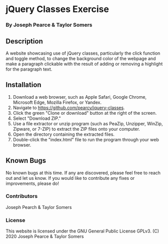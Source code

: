 # jQuery Classes Exercise

### By Joseph Pearce & Taylor Somers

## Description

A website showcasing use of jQuery classes, particularly the click function and toggle method, to change the background color of the webpage and make a paragraph clickable with the result of adding or removing a highlight for the paragraph text.

## Installation

1. Download a web browser, such as Apple Safari, Google Chrome, Microsoft Edge, Mozilla Firefox, or Yandex.
2. Navigate to https://github.com/pearcy/jquery-classes.
3. Click the green "Clone or download" button at the right of the screen.
4. Select "Download ZIP."
5. Use a file extractor or unzip program (such as PeaZip, Unzipper, WinZip, Zipware, or 7-ZIP) to extract the ZIP files onto your computer.
6. Open the directory containing the extracted files.
7. Double-click the "index.html" file to run the program through your web browser.

## Known Bugs

No known bugs at this time. If any are discovered, please feel free to reach out and let us know. If you would like to contribute any fixes or improvements, please do!

### Contributors

Joseph Pearch & Taylor Somers

### License

This website is licensed under the GNU General Public License GPLv3. (C) 2020 Joseph Pearce & Taylor Somers